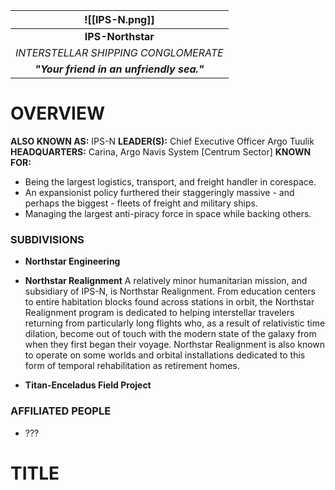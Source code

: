
|   ![[IPS-N.png]]    |
| :---------------------------------------: |
|             **IPS-Northstar**             |
|   *INTERSTELLAR SHIPPING CONGLOMERATE*    |
| ***"Your friend in an unfriendly sea."*** |
# **OVERVIEW**
**ALSO KNOWN AS:** IPS-N
**LEADER(S):** Chief Executive Officer Argo Tuulik
**HEADQUARTERS:** Carina, Argo Navis System [Centrum Sector]
**KNOWN FOR:**
- Being the largest logistics, transport, and freight handler in corespace.
- An expansionist policy furthered their staggeringly massive - and perhaps the biggest - fleets of freight and military ships.
- Managing the largest anti-piracy force in space while backing others.


### **SUBDIVISIONS**
- **Northstar Engineering**
- **Northstar Realignment**
  A relatively minor humanitarian mission, and subsidiary of IPS-N, is Northstar Realignment. From education centers to entire habitation blocks found across stations in orbit, the Northstar Realignment program is dedicated to helping interstellar travelers returning from particularly long flights who, as a result of relativistic time dilation, become out of touch with the modern state of the galaxy from when they first began their voyage. Northstar Realignment is also known to operate on some worlds and orbital installations dedicated to this form of temporal rehabilitation as retirement homes.

- **Titan-Enceladus Field Project**

### **AFFILIATED PEOPLE**
- ???


# **TITLE**
